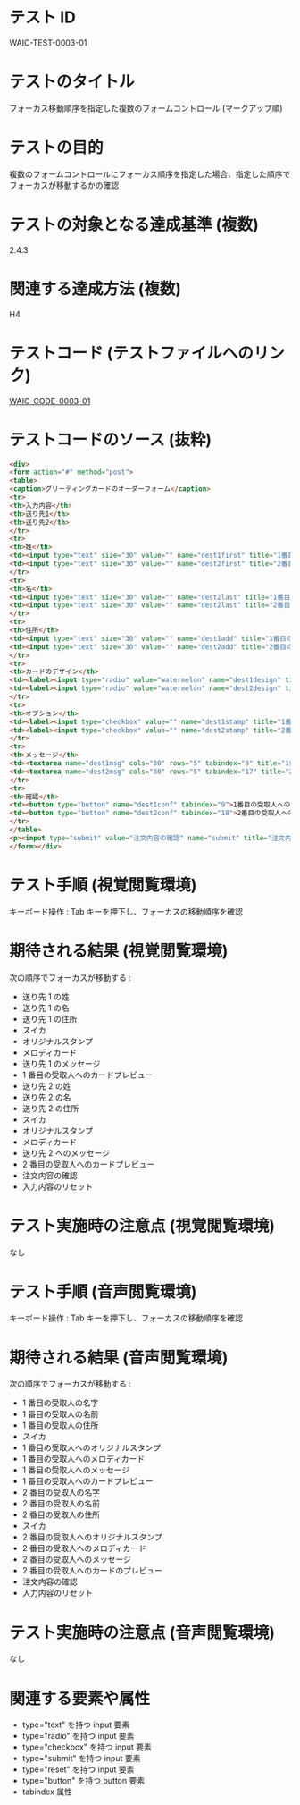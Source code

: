 # テスト ID

WAIC-TEST-0003-01

# テストのタイトル

フォーカス移動順序を指定した複数のフォームコントロール (マークアップ順)

# テストの目的

複数のフォームコントロールにフォーカス順序を指定した場合、指定した順序でフォーカスが移動するかの確認

# テストの対象となる達成基準 (複数)

2.4.3

# 関連する達成方法 (複数)

H4

# テストコード (テストファイルへのリンク)

[WAIC-CODE-0003-01](https://waic.github.io/as_test/WAIC-CODE/WAIC-CODE-0003-01.html)

# テストコードのソース (抜粋)

```html
<div>
<form action="#" method="post">
<table>
<caption>グリーティングカードのオーダーフォーム</caption>
<tr>
<th>入力内容</th>
<th>送り先1</th>
<th>送り先2</th>
</tr>
<tr>
<th>姓</th>
<td><input type="text" size="30" value="" name="dest1first" title="1番目の受取人の名字" tabindex="1"></td>
<td><input type="text" size="30" value="" name="dest2first" title="2番目の受取人の名字" tabindex="10"></td>
</tr>
<tr>
<th>名</th>
<td><input type="text" size="30" value="" name="dest2last" title="1番目の受取人の名前" tabindex="2"></td>
<td><input type="text" size="30" value="" name="dest2last" title="2番目の受取人の名前" tabindex="11"></td>
</tr>
<tr>
<th>住所</th>
<td><input type="text" size="30" value="" name="dest1add" title="1番目の受取人の住所" tabindex="3"></td>
<td><input type="text" size="30" value="" name="dest2add" title="2番目の受取人の住所" tabindex="12"></td>
</tr>
<tr>
<th>カードのデザイン</th>
<td><label><input type="radio" value="watermelon" name="dest1design" title="1番目の受取人へのカードデザイン：スイカ" tabindex="4">スイカ</label><br><label><input type="radio" value="fireworks" name="dest1design" title="1番目の受取人へのカードデザイン：花火" tabindex="5">花火</label></td>
<td><label><input type="radio" value="watermelon" name="dest2design" title="2番目の受取人へのカードデザイン：スイカ" tabindex="13">スイカ</label><br><label><input type="radio" value="fireworks" name="dest2design" title="2番目の受取人へのカードデザイン：花火" tabindex="14">花火</label></td>
</tr>
<tr>
<th>オプション</th>
<td><label><input type="checkbox" value="" name="dest1stamp" title="1番目の受取人へのオリジナルスタンプ" tabindex="6">オリジナルスタンプ</label><br><label><input type="checkbox" value="" name="dest1melody" title="1番目の受取人へのメロディカード" tabindex="7">メロディカード</label></td>
<td><label><input type="checkbox" value="" name="dest2stamp" title="2番目の受取人へのオリジナルスタンプ" tabindex="15">オリジナルスタンプ</label><br><label><input type="checkbox" value="" name="dest2melody" title="2番目の受取人へのメロディカード" tabindex="16">メロディカード</label></td>
</tr>
<tr>
<th>メッセージ</th>
<td><textarea name="dest1msg" cols="30" rows="5" tabindex="8" title="1番目の受取人へのメッセージ"></textarea></td>
<td><textarea name="dest2msg" cols="30" rows="5" tabindex="17" title="2番目の受取人へのメッセージ"></textarea></td>
</tr>
<tr>
<th>確認</th>
<td><button type="button" name="dest1conf" tabindex="9">1番目の受取人へのカードプレビュー</button></td>
<td><button type="button" name="dest2conf" tabindex="18">2番目の受取人へのカードプレビュー</button></td>
</tr>
</table>
<p><input type="submit" value="注文内容の確認" name="submit" title="注文内容の確認" tabindex="19"> &nbsp; <input type="reset" value="入力内容のリセット" name="reset" title="入力内容のリセット" tabindex="20"></p>
</form></div>

```

# テスト手順 (視覚閲覧環境)

キーボード操作 : Tab キーを押下し、フォーカスの移動順序を確認

# 期待される結果 (視覚閲覧環境)

次の順序でフォーカスが移動する :

- 送り先 1 の姓
- 送り先 1 の名
- 送り先 1 の住所
- スイカ
- オリジナルスタンプ
- メロディカード
- 送り先 1 のメッセージ
- 1 番目の受取人へのカードプレビュー
- 送り先 2 の姓
- 送り先 2 の名
- 送り先 2 の住所
- スイカ
- オリジナルスタンプ
- メロディカード
- 送り先 2 へのメッセージ
- 2 番目の受取人へのカードプレビュー
- 注文内容の確認
- 入力内容のリセット

# テスト実施時の注意点 (視覚閲覧環境)

なし

# テスト手順 (音声閲覧環境)

キーボード操作 : Tab キーを押下し、フォーカスの移動順序を確認

# 期待される結果 (音声閲覧環境)

次の順序でフォーカスが移動する :

- 1 番目の受取人の名字
- 1 番目の受取人の名前
- 1 番目の受取人の住所
- スイカ
- 1 番目の受取人へのオリジナルスタンプ
- 1 番目の受取人へのメロディカード
- 1 番目の受取人へのメッセージ
- 1 番目の受取人へのカードプレビュー
- 2 番目の受取人の名字
- 2 番目の受取人の名前
- 2 番目の受取人の住所
- スイカ
- 2 番目の受取人へのオリジナルスタンプ
- 2 番目の受取人へのメロディカード
- 2 番目の受取人へのメッセージ
- 2 番目の受取人へのカードのプレビュー
- 注文内容の確認
- 入力内容のリセット

# テスト実施時の注意点 (音声閲覧環境)

なし

# 関連する要素や属性

- type="text" を持つ input 要素
- type="radio" を持つ input 要素
- type="checkbox" を持つ input 要素
- type="submit" を持つ input 要素
- type="reset" を持つ input 要素
- type="button" を持つ button 要素
- tabindex 属性
